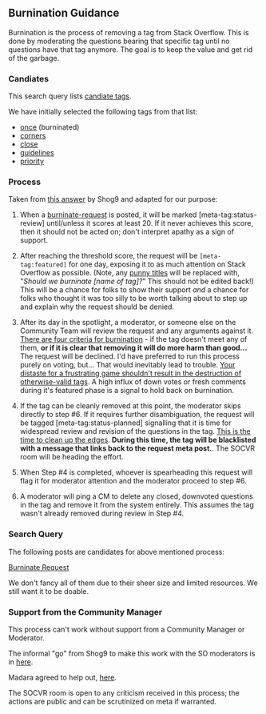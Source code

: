 ## Burnination Guidance

Burnination is the process of removing a tag from Stack Overflow. This is done by moderating the questions bearing that specific tag 
until no questions have that tag anymore. The goal is to keep the value and get rid of the garbage.

### Candiates

This search query lists [candiate tags](http://meta.stackoverflow.com/search?tab=votes&pagesize=50&q=%5bburninate-request%5d%20closed%3ano%20-%5bstatus-*%5d%20hasaccepted%3ano).

We have initially selected the following tags from that list:

 - [once](http://meta.stackoverflow.com/questions/258571/burninate-once) (burninated)
 - [corners](http://meta.stackoverflow.com/questions/295233/should-we-throw-corners-in-the-corner)
 - [close](http://meta.stackoverflow.com/questions/308117/lets-close-close-249-qs)
 - [guidelines](http://meta.stackoverflow.com/questions/298984/we-dont-need-guidelines)
 - [priority](http://meta.stackoverflow.com/questions/285084/burninate-priority)

### Process

Taken from [this answer](http://meta.stackoverflow.com/a/307124/578411) by Shog9 and adapted for our purpose:

1. When a [burninate-request](http://meta.stackoverflow.com/questions/tagged/burninate-request) is posted, it will be marked [meta-tag:status-review] until/unless it scores at least 20. 
If it never achieves this score, then it should not be acted on; don't interpret apathy as a sign of support.

2. After reaching the threshold score, the request will be `[meta-tag:featured]` for one day, 
exposing it to as much attention on Stack Overflow as possible. (Note, any [punny titles](	http://meta.stackoverflow.com/questions/295583/why-do-people-have-a-little-pun-with-their-retag-and-burninate-requests) will be replaced with, "*Should we burninate [name of tag]?*" This should not be edited back!)  
This will be a chance for folks to show their support *and* a chance for folks who thought it was too silly to be worth 
talking about to step up and explain why the request should be denied. 

3. After its day in the spotlight, a moderator, or someone else on the Community Team 
will review the request and any arguments against it. 
[There are four criteria for burnination](http://meta.stackexchange.com/questions/239190/when-to-burninate/239191#239191) - if the tag doesn't meet any of them, **or if it is clear that removing it will do more harm than good...** The request will be declined. I'd have preferred to run this process purely on voting, but... That would inevitably lead to trouble. [Your distaste for a frustrating game shouldn't result in the destruction of otherwise-valid tags](http://meta.stackoverflow.com/questions/273079/we-have-a-flappy-bird-clone-tag-really). 
A high influx of down votes or fresh comments during it's featured phase is a signal to hold back on burnination.

4. If the tag can be cleanly removed at this point, the moderator skips directly to step #6. 
If it requires further disambiguation, the request will be tagged [meta-tag:status-planned] signalling that it is 
time for widespread review and revision of the questions in the tag. 
[This is the time to clean up the edges](http://meta.stackexchange.com/questions/239190/when-to-burninate/239191#239191). 
**During this time, the tag will be blacklisted with a message that links back to the request meta post.**. 
The SOCVR room will be heading the effort. 

5. When Step #4 is completed, whoever is spearheading this request will flag it for moderator attention and the moderator proceed to step #6.

6. A moderator will ping a CM to delete any closed, downvoted questions in the tag and remove it from the system entirely. 
This assumes the tag wasn't already removed during review in Step #4.

### Search Query

The following posts are candidates for above mentioned process:

[Burninate Request](http://meta.stackoverflow.com/search?tab=votes&q=%5bburninate-request%5d%20closed%3ano%20answers%3a0%20-%5bstatus-*%5d)

We don't fancy all of them due to their sheer size and limited resources. We still want it to be doable.

### Support from the Community Manager

This process can't work without support from a Community Manager or Moderator.

The informal "go" from Shog9 to make this work with the SO moderators is in [here](http://chat.meta.stackexchange.com/transcript/message/4541030#4541030).

Madara agreed to help out, [here](http://chat.stackoverflow.com/transcript/message/28601178#28601178).

The SOCVR room is open to any criticism received in this process; the actions are public and can be scrutinized on meta if warranted.
